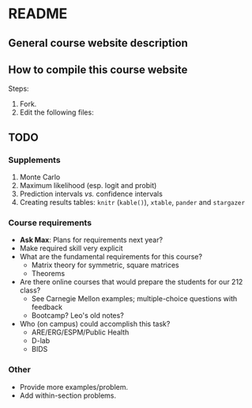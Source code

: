 # README

## General course website description

## How to compile this course website

Steps:

1. Fork.
2. Edit the following files:

## TODO

### Supplements

1. Monte Carlo
2. Maximum likelihood (esp. logit and probit)
3. Prediction intervals _vs._ confidence intervals
4. Creating results tables: `knitr` (`kable()`), `xtable`, `pander` and `stargazer`

### Course requirements

- __Ask Max__: Plans for requirements next year?
- Make required skill very explicit
- What are the fundamental requirements for this course?
  - Matrix theory for symmetric, square matrices
  - Theorems
- Are there online courses that would prepare the students for our 212 class?
  - See Carnegie Mellon examples; multiple-choice questions with feedback
  - Bootcamp? Leo's old notes?
- Who (on campus) could accomplish this task?
  - ARE/ERG/ESPM/Public Health
  - D-lab
  - BIDS

### Other

- Provide more examples/problem.
- Add within-section problems.
